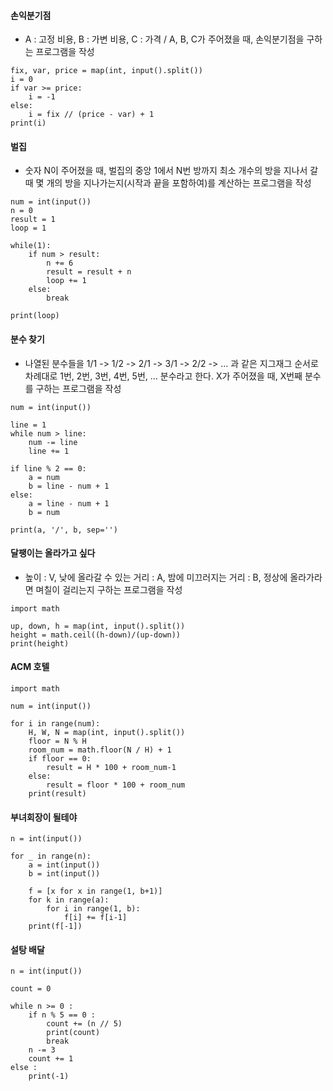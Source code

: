 #### 손익분기점
- A : 고정 비용, B : 가변 비용, C : 가격 / A, B, C가 주어졌을 때, 손익분기점을 구하는 프로그램을 작성
```
fix, var, price = map(int, input().split())
i = 0
if var >= price:
    i = -1
else:
    i = fix // (price - var) + 1
print(i)
```

#### 벌집
- 숫자 N이 주어졌을 때, 벌집의 중앙 1에서 N번 방까지 최소 개수의 방을 지나서 갈 때 몇 개의 방을 지나가는지(시작과 끝을 포함하여)를 계산하는 프로그램을 작성
```
num = int(input())
n = 0
result = 1
loop = 1

while(1):
    if num > result:
        n += 6
        result = result + n
        loop += 1
    else:
        break

print(loop)
```

#### 분수 찾기
- 나열된 분수들을 1/1 -> 1/2 -> 2/1 -> 3/1 -> 2/2 -> … 과 같은 지그재그 순서로 차례대로 1번, 2번, 3번, 4번, 5번, … 분수라고 한다. X가 주어졌을 때, X번째 분수를 구하는 프로그램을 작성
```
num = int(input())

line = 1
while num > line:
    num -= line
    line += 1

if line % 2 == 0:
    a = num
    b = line - num + 1
else:
    a = line - num + 1
    b = num

print(a, '/', b, sep='')
```

#### 달팽이는 올라가고 싶다
- 높이 : V, 낮에 올라갈 수 있는 거리 : A, 밤에 미끄러지는 거리 : B, 정상에 올라가라면 며칠이 걸리는지 구하는 프로그램을 작성
```
import math

up, down, h = map(int, input().split())
height = math.ceil((h-down)/(up-down))
print(height)
```

#### ACM 호텔
```
import math

num = int(input())

for i in range(num):
    H, W, N = map(int, input().split())
    floor = N % H
    room_num = math.floor(N / H) + 1
    if floor == 0:
        result = H * 100 + room_num-1
    else:
        result = floor * 100 + room_num
    print(result)
```

#### 부녀회장이 될테야
```
n = int(input())

for _ in range(n):
    a = int(input())
    b = int(input())

    f = [x for x in range(1, b+1)]  
    for k in range(a):  
        for i in range(1, b):  
            f[i] += f[i-1]  
    print(f[-1])  
```

#### 설탕 배달
```
n = int(input())

count = 0

while n >= 0 :
    if n % 5 == 0 : 
        count += (n // 5)
        print(count)
        break
    n -= 3  
    count += 1 
else :
    print(-1)
```






